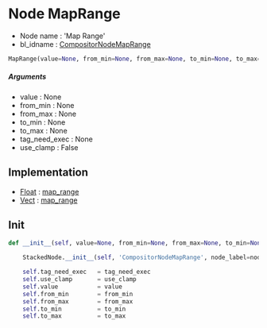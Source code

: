 # Node MapRange

- Node name : 'Map Range'
- bl_idname : [CompositorNodeMapRange](https://docs.blender.org/api/current/bpy.types.{bl_idname}.html)


``` python
MapRange(value=None, from_min=None, from_max=None, to_min=None, to_max=None, tag_need_exec=None, use_clamp=False, node_label=None, node_color=None)
```
##### Arguments

- value : None
- from_min : None
- from_max : None
- to_min : None
- to_max : None
- tag_need_exec : None
- use_clamp : False

## Implementation

- [Float](/docs/Compositor/Float.md) : [map_range](/docs/Compositor/Float.md#map_range)
- [Vect](/docs/Compositor/Vect.md) : [map_range](/docs/Compositor/Vect.md#map_range)

## Init

``` python
def __init__(self, value=None, from_min=None, from_max=None, to_min=None, to_max=None, tag_need_exec=None, use_clamp=False, node_label=None, node_color=None):

    StackedNode.__init__(self, 'CompositorNodeMapRange', node_label=node_label, node_color=node_color)

    self.tag_need_exec   = tag_need_exec
    self.use_clamp       = use_clamp
    self.value           = value
    self.from_min        = from_min
    self.from_max        = from_max
    self.to_min          = to_min
    self.to_max          = to_max
```
